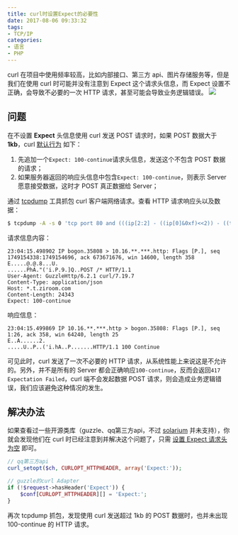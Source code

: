 ```yaml
---
title: curl时设置Expect的必要性
date: 2017-08-06 09:33:32
tags:
- TCP/IP
categories:
- 语言
- PHP
---
```


curl 在项目中使用频率较高，比如内部接口、第三方 api、图片存储服务等，但是我们在使用 curl 时可能并没有注意到 Expect 这个请求头信息，而 Expect 设置不正确，会导致不必要的一次 HTTP 请求，甚至可能会导致业务逻辑错误。
![](https://img3.fanhaobai.com/2017/08/curl-expect-continue/d6ab643f-3c28-4721-a362-1e9133c6bc14.png)<!--more-->

## 问题

在不设置 **Expect** 头信息使用 curl 发送 POST 请求时，如果 POST 数据大于 **1kb**，curl [默认行为](http://www.w3.org/Protocols/rfc2616/rfc2616-sec8.html#sec8.2.3) 如下：

1. 先追加一个`Expect: 100-continue`请求头信息，发送这个不包含 POST 数据的请求；
2. 如果服务器返回的响应头信息中包含`Expect: 100-continue`，则表示 Server 愿意接受数据，这时才 POST 真正数据给 Server；

通过 [tcpdump](http://www.cnblogs.com/ggjucheng/archive/2012/01/14/2322659.html) 工具抓包 curl 客户端网络请求。查看 HTTP 请求响应头以及数据：

```Bash
$ tcpdump -A -s 0 'tcp port 80 and (((ip[2:2] - ((ip[0]&0xf)<<2)) - ((tcp[12]&0xf0)>>2)) != 0)'
```

请求信息内容：

```HTTP
23:04:15.498902 IP bogon.35808 > 10.16.**.***.http: Flags [P.], seq 1749154338:1749154696, ack 673671676, win 14600, length 358
E.....@.@.8...U.
......PhA."('i.P.9.]Q..POST /* HTTP/1.1
User-Agent: GuzzleHttp/6.2.1 curl/7.19.7
Content-Type: application/json
Host: *.t.ziroom.com
Content-Length: 24343
Expect: 100-continue
```

响应信息：

```HTTP
23:04:15.499869 IP 10.16.**.***.http > bogon.35808: Flags [P.], seq 1:26, ack 358, win 64240, length 25
E..A......2.
.....U..P..('i.hA..P.......HTTP/1.1 100 Continue
```

可见此时，curl 发送了一次不必要的 HTTP 请求，从系统性能上来说这是不允许的。另外，并不是所有的 Server 都会正确响应`100-continue`，反而会返回`417 Expectation Failed`，curl 端不会发起数据 POST 请求，则会造成业务逻辑错误，我们应该避免这种情况的发生。

## 解决办法

如果查看过一些开源类库（guzzle、qq第三方api，不过 [solarium](https://github.com/solariumphp/solarium) 并未支持），你就会发现他们在 curl 时已经注意到并解决这个问题了，只需 [设置 Expect 请求头为空]() 即可。

```PHP
// qq第三方api
curl_setopt($ch, CURLOPT_HTTPHEADER, array('Expect:'));

// guzzle的curl Adapter
if (!$request->hasHeader('Expect')) {
    $conf[CURLOPT_HTTPHEADER][] = 'Expect:';
}
```

再次 tcpdump 抓包，发现使用 curl 发送超过 1kb 的 POST 数据时，也并未出现 100-continue 的 HTTP 请求。
